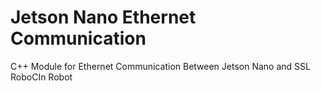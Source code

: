 # Jetson Nano Ethernet Communication
C++ Module for Ethernet Communication Between Jetson Nano and SSL RoboCIn Robot
